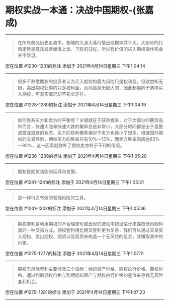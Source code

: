 # 期权实战一本通：决战中国期权-(张嘉成)

---

> 在所有商品历史走势中，极端的大涨大落行情出现概率并不大，大部分的行情走势是震荡或者缓慢上涨、下跌的过程，所以有价值的买入期权操作机会并不常见。

您在位置 #1230-1231的标注 添加于 2021年4月14日星期三 下午1:04:14

---

> 很多不熟悉期权的投资者认为买入期权的最大风险只是权利金，但收益却无限，卖出期权获得的只是权利金，而风险是无限大的，因此都偏向于选择买入期权，可真实情况却不完全这样。

您在位置 #1228-1230的标注 添加于 2021年4月14日星期三 下午1:04:19

---

> 如何维系买方和卖方的平衡呢？关键就在于获利概率，对于大部分的期货品种而言，快速大涨和快速大跌的概率总是非常小，大部分时间都是出于盘整或盘涨盘跌的状态，买方的获利概率相对于卖方也就小了很多，根据国外期权的交易经验，期权买方的胜率只有10%～15%，而卖方胜率则高达85%～90%，这一因素就弥补了期权卖方处于不利的情况。

您在位置 #1236-1239的标注 添加于 2021年4月14日星期三 下午1:05:20

---

> 期权是期货功能的延续和发展，

您在位置 #1241-1241的标注 添加于 2021年4月14日星期三 下午1:05:31

---

> 是一种行之有效的管理风险的工具。

您在位置 #1241-1242的标注 添加于 2021年4月14日星期三 下午1:05:36

---

> 期权套利是利用期权的不合理定价或出现的波动率错误估计来谋取低风险利润的一种交易方式。期权套利相比期货套利更为复杂，我们可以通过交易买入期权、卖出期权、期货以及现货来构造一个无风险的组合，并赚取其中的价差。

您在位置 #1275-1277的标注 添加于 2021年4月14日星期三 下午1:07:11

---

> 期权无风险套利主要涉及三个指标：标的资产价格、期权执行价格、期权价格。通过判断期权价格与到期标的资产与期权执行价格的差值来寻找无风险套利机会。

您在位置 #1279-1281的标注 添加于 2021年4月14日星期三 下午1:07:23

---

